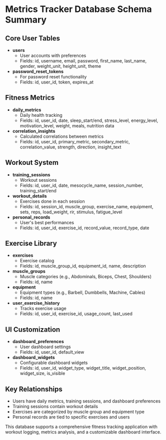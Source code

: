 # Metrics Tracker Database Schema Summary

## Core User Tables
- **users**
  - User accounts with preferences
  - Fields: id, username, email, password, first_name, last_name, gender, weight_unit, height_unit, theme
- **password_reset_tokens**
  - For password reset functionality
  - Fields: id, user_id, token, expires_at

## Fitness Metrics
- **daily_metrics**
  - Daily health tracking
  - Fields: id, user_id, date, sleep_start/end, stress_level, energy_level, motivation_level, weight, meals, nutrition data
- **correlation_insights**
  - Calculated correlations between metrics
  - Fields: id, user_id, primary_metric, secondary_metric, correlation_value, strength, direction, insight_text

## Workout System
- **training_sessions**
  - Workout sessions
  - Fields: id, user_id, date, mesocycle_name, session_number, training_start/end
- **workout_details**
  - Exercises done in each session
  - Fields: id, session_id, muscle_group, exercise_name, equipment, sets, reps, load_weight, rir, stimulus, fatigue_level
- **personal_records**
  - User's best performances
  - Fields: id, user_id, exercise_id, record_value, record_type, date

## Exercise Library
- **exercises**
  - Exercise catalog
  - Fields: id, muscle_group_id, equipment_id, name, description
- **muscle_groups**
  - Muscle categories (e.g., Abdominals, Biceps, Chest, Shoulders)
  - Fields: id, name
- **equipment**
  - Equipment types (e.g., Barbell, Dumbbells, Machine, Cables)
  - Fields: id, name
- **user_exercise_history**
  - Tracks exercise usage
  - Fields: id, user_id, exercise_id, usage_count, last_used

## UI Customization
- **dashboard_preferences**
  - User dashboard settings
  - Fields: id, user_id, default_view
- **dashboard_widgets**
  - Configurable dashboard widgets
  - Fields: id, user_id, widget_type, widget_title, widget_position, widget_size, is_visible

## Key Relationships
- Users have daily metrics, training sessions, and dashboard preferences
- Training sessions contain workout details
- Exercises are categorized by muscle group and equipment type
- Personal records are tied to specific exercises and users

This database supports a comprehensive fitness tracking application with workout logging, metrics analysis, and a customizable dashboard interface.